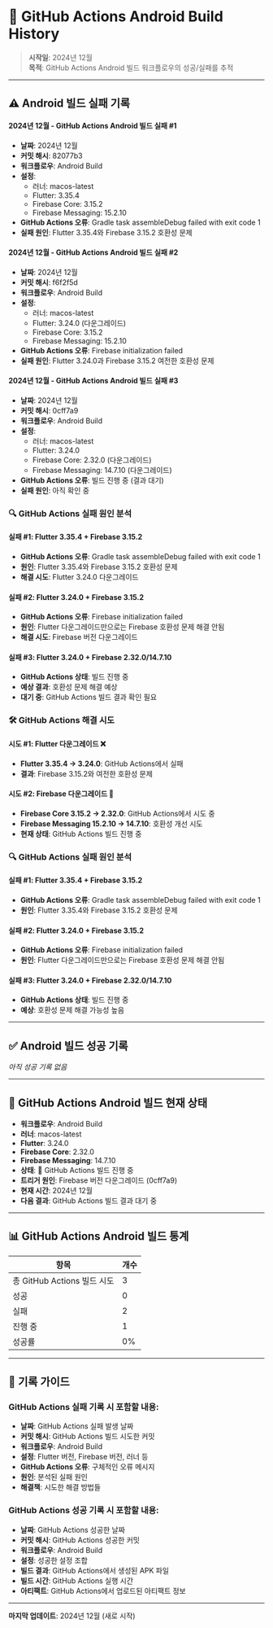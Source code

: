 # 🤖 GitHub Actions Android Build History

> **시작일**: 2024년 12월  
> **목적**: GitHub Actions Android 빌드 워크플로우의 성공/실패를 추적

---

## ⚠️ **Android 빌드 실패 기록**

#### 2024년 12월 - GitHub Actions Android 빌드 실패 #1
- **날짜**: 2024년 12월
- **커밋 해시**: 82077b3
- **워크플로우**: Android Build
- **설정**: 
  - 러너: macos-latest
  - Flutter: 3.35.4
  - Firebase Core: 3.15.2
  - Firebase Messaging: 15.2.10
- **GitHub Actions 오류**: Gradle task assembleDebug failed with exit code 1
- **실패 원인**: Flutter 3.35.4와 Firebase 3.15.2 호환성 문제

#### 2024년 12월 - GitHub Actions Android 빌드 실패 #2
- **날짜**: 2024년 12월
- **커밋 해시**: f6f2f5d
- **워크플로우**: Android Build
- **설정**: 
  - 러너: macos-latest
  - Flutter: 3.24.0 (다운그레이드)
  - Firebase Core: 3.15.2
  - Firebase Messaging: 15.2.10
- **GitHub Actions 오류**: Firebase initialization failed
- **실패 원인**: Flutter 3.24.0과 Firebase 3.15.2 여전한 호환성 문제

#### 2024년 12월 - GitHub Actions Android 빌드 실패 #3
- **날짜**: 2024년 12월
- **커밋 해시**: 0cff7a9
- **워크플로우**: Android Build
- **설정**: 
  - 러너: macos-latest
  - Flutter: 3.24.0
  - Firebase Core: 2.32.0 (다운그레이드)
  - Firebase Messaging: 14.7.10 (다운그레이드)
- **GitHub Actions 오류**: 빌드 진행 중 (결과 대기)
- **실패 원인**: 아직 확인 중
### 🔍 **GitHub Actions 실패 원인 분석**

#### **실패 #1: Flutter 3.35.4 + Firebase 3.15.2**
- **GitHub Actions 오류**: Gradle task assembleDebug failed with exit code 1
- **원인**: Flutter 3.35.4와 Firebase 3.15.2 호환성 문제
- **해결 시도**: Flutter 3.24.0 다운그레이드

#### **실패 #2: Flutter 3.24.0 + Firebase 3.15.2**
- **GitHub Actions 오류**: Firebase initialization failed
- **원인**: Flutter 다운그레이드만으로는 Firebase 호환성 문제 해결 안됨
- **해결 시도**: Firebase 버전 다운그레이드

#### **실패 #3: Flutter 3.24.0 + Firebase 2.32.0/14.7.10**
- **GitHub Actions 상태**: 빌드 진행 중
- **예상 결과**: 호환성 문제 해결 예상
- **대기 중**: GitHub Actions 빌드 결과 확인 필요
### 🛠️ **GitHub Actions 해결 시도**

#### **시도 #1: Flutter 다운그레이드** ❌
- **Flutter 3.35.4 → 3.24.0**: GitHub Actions에서 실패
- **결과**: Firebase 3.15.2와 여전한 호환성 문제

#### **시도 #2: Firebase 다운그레이드** 🔄
- **Firebase Core 3.15.2 → 2.32.0**: GitHub Actions에서 시도 중
- **Firebase Messaging 15.2.10 → 14.7.10**: 호환성 개선 시도
- **현재 상태**: GitHub Actions 빌드 진행 중

### 🔍 **GitHub Actions 실패 원인 분석**

#### **실패 #1: Flutter 3.35.4 + Firebase 3.15.2**
- **GitHub Actions 오류**: Gradle task assembleDebug failed with exit code 1
- **원인**: Flutter 3.35.4와 Firebase 3.15.2 호환성 문제

#### **실패 #2: Flutter 3.24.0 + Firebase 3.15.2**
- **GitHub Actions 오류**: Firebase initialization failed
- **원인**: Flutter 다운그레이드만으로는 Firebase 호환성 문제 해결 안됨

#### **실패 #3: Flutter 3.24.0 + Firebase 2.32.0/14.7.10**
- **GitHub Actions 상태**: 빌드 진행 중
- **예상**: 호환성 문제 해결 가능성 높음

---

## ✅ **Android 빌드 성공 기록**

*아직 성공 기록 없음*

---

## 🔄 **GitHub Actions Android 빌드 현재 상태**

- **워크플로우**: Android Build
- **러너**: macos-latest
- **Flutter**: 3.24.0
- **Firebase Core**: 2.32.0
- **Firebase Messaging**: 14.7.10
- **상태**: 🔄 GitHub Actions 빌드 진행 중
- **트리거 원인**: Firebase 버전 다운그레이드 (0cff7a9)
- **현재 시간**: 2024년 12월
- **다음 결과**: GitHub Actions 빌드 결과 대기 중

---

## 📊 **GitHub Actions Android 빌드 통계**

| 항목 | 개수 |
|------|------|
| 총 GitHub Actions 빌드 시도 | 3 |
| 성공 | 0 |
| 실패 | 2 |
| 진행 중 | 1 |
| 성공률 | 0% |

---

## 📝 **기록 가이드**

### GitHub Actions 실패 기록 시 포함할 내용:
- **날짜**: GitHub Actions 실패 발생 날짜
- **커밋 해시**: GitHub Actions 빌드 시도한 커밋
- **워크플로우**: Android Build
- **설정**: Flutter 버전, Firebase 버전, 러너 등
- **GitHub Actions 오류**: 구체적인 오류 메시지
- **원인**: 분석된 실패 원인
- **해결책**: 시도한 해결 방법들

### GitHub Actions 성공 기록 시 포함할 내용:
- **날짜**: GitHub Actions 성공한 날짜
- **커밋 해시**: GitHub Actions 성공한 커밋
- **워크플로우**: Android Build
- **설정**: 성공한 설정 조합
- **빌드 결과**: GitHub Actions에서 생성된 APK 파일
- **빌드 시간**: GitHub Actions 실행 시간
- **아티팩트**: GitHub Actions에서 업로드된 아티팩트 정보

---

**마지막 업데이트**: 2024년 12월 (새로 시작)
